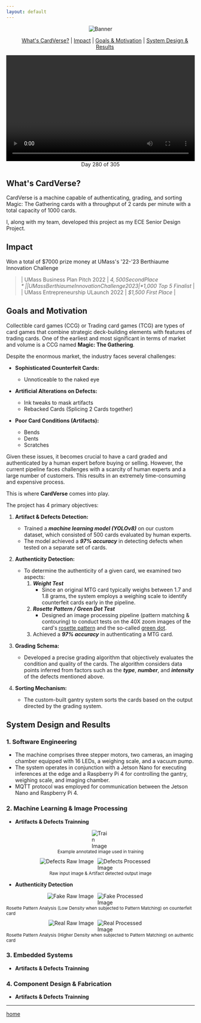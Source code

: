 ```yaml
---
layout: default
---
```


<p align="center">
  <img src="assets/logo.jpg" alt="Banner">
</p>

<nav style="text-align: center;">
    <ul>
        <a href="#whats-cardverse">What's CardVerse?</a> | 
        <a href="#impact">Impact</a> |
        <a href="#goals-and-motivation">Goals & Motivation</a> |
        <a href="#system-design-and-results">System Design & Results</a>
    </ul>
</nav>


<div style="position: relative; padding-bottom: 56.25%; height: 0; overflow: hidden;">
    <video controls autoplay style="position: absolute; top: 0; left: 0; width: 100%; height: 100%;">
        <source src="assets/card_verse_work.mp4" type="video/mp4">
    </video>
</div>
<figcaption style="text-align: center;">Day 280 of 305</figcaption>


## What's CardVerse?
CardVerse is a machine capable of authenticating, grading, and sorting Magic: The Gathering cards with a throughput of 2 cards per minute with a total capacity of 1000 cards.

I, along with my team, developed this project as my ECE Senior Design Project. 


## Impact
Won a total of $7000 prize money at UMass's '22-'23 Berthiaume Innovation Challenge


>| UMass Business Plan Pitch 2022             | *$4,500 Second Place* |
| UMass Berthiaume Innovation Challenge 2023 | *$1,000 Top 5 Finalist* |
| UMass Entrepreneurship ULaunch 2022        | *$1,500 First Place*   |

## Goals and Motivation

Collectible card games (CCG) or Trading card games (TCG) are types of card games that combine strategic deck-building elements with features of trading cards. One of the earliest and most significant in terms of market and volume is a CCG named **Magic: The Gathering**.

Despite the enormous market, the industry faces several challenges:

- **Sophisticated Counterfeit Cards:**
  - Unnoticeable to the naked eye

- **Artificial Alterations on Defects:**
  - Ink tweaks to mask artifacts
  - Rebacked Cards (Splicing 2 Cards together)

- **Poor Card Conditions (Artifacts):**
  - Bends
  - Dents
  - Scratches

Given these issues, it becomes crucial to have a card graded and authenticated by a human expert before buying or selling. However, the current pipeline faces challenges with a scarcity of human experts and a large number of customers. This results in an extremely time-consuming and expensive process.

This is where **CardVerse** comes into play.

The project has 4 primary objectives:

1. **Artifact & Defects Detection:**
   - Trained a ***machine learning model (YOLOv8)*** on our custom dataset, which consisted of 500 cards evaluated by human experts.
   - The model achieved a ***97% accuracy*** in detecting defects when tested on a separate set of cards.

2. **Authenticity Detection:**
   - To determine the authenticity of a given card, we examined two aspects:
     1. ***Weight Test***
        - Since an original MTG card typically weighs between 1.7 and 1.8 grams, the system employs a weighing scale to identify counterfeit cards early in the pipeline.
     2. ***Rosette Pattern / Green Dot Test***
        - Designed an image processing pipeline (pattern matching & contouring) to conduct tests on the 40X zoom images of the card's [rosette pattern](https://www.mtginformation.com/counterfeits#:~:text=%E2%80%8B-,The%20Rosette%20Test,printings%20of%20the%20same%20set.) and the so-called [green dot](https://www.detecting-the-fakes.com/checking-details/green-dot-check/).
     3. Achieved a ***97% accuracy*** in authenticating a MTG card.

3. **Grading Schema:**
   - Developed a precise grading algorithm that objectively evaluates the condition and quality of the cards. The algorithm considers data points inferred from factors such as the ***type***, ***number***, and ***intensity*** of the defects mentioned above.

4. **Sorting Mechanism:**
   - The custom-built gantry system sorts the cards based on the output directed by the grading system.


## System Design and Results

### 1. Software Engineering

   - The machine comprises three stepper motors, two cameras, an imaging chamber equipped with 16 LEDs, a weighing scale, and a vacuum pump.
   - The system operates in conjunction with a Jetson Nano for executing inferences at the edge and a Raspberry Pi 4 for controlling the gantry, weighing scale, and    imaging chamber. 
   - MQTT protocol was employed for communication between the Jetson Nano and Raspberry Pi 4.

### 2. Machine Learning & Image Processing
   - **Artifacts & Defects Trainning**
   <div style="display: flex; flex-direction: column; align-items: center; margin: 10px 0;">
      <div style="display: flex; flex-direction: row; justify-content: center;">
         <img src="assets/train.png" alt="Train Image" style="max-width: 50%;">
      </div>
      <figcaption style="font-size: smaller;">Example annotated image used in training</figcaption>
   </div>
   <div style="display: flex; flex-direction: column; align-items: center; margin: 10px 0;">
      <div style="display: flex; flex-direction: row; justify-content: center;">
         <img src="assets/defects_raw.jpg" alt="Defects Raw Image" style="max-width: 50%; margin-right: 10px;">
         <img src="assets/defects_processed.jpg" alt="Defects Processed Image" style="max-width: 50%;">
      </div>
      <figcaption style="font-size: smaller;">Raw input image & Artifact detected output image</figcaption>
   </div>

   - **Authenticity Detection**
   <div style="display: flex; flex-direction: column; align-items: center; margin: 10px 0;">
      <div style="display: flex; flex-direction: row; justify-content: center;">
         <img src="assets/Fake_Raw.jpg" alt="Fake Raw Image" style="max-width: 50%; margin-right: 10px;">
         <img src="assets/Fake_Processed.jpg" alt="Fake Processed Image" style="max-width: 50%;">
      </div>
      <figcaption style="font-size: smaller;">Rosette Pattern Analysis (Low Density when subjected to Pattern Matching) on counterfeit card</figcaption>
   </div>
   <div style="display: flex; flex-direction: column; align-items: center; margin: 10px 0;">
      <div style="display: flex; flex-direction: row; justify-content: center;">
         <img src="assets/real_raw.jpg" alt="Real Raw Image" style="max-width: 50%; margin-right: 10px;">
         <img src="assets/real_processed.jpg" alt="Real Processed Image" style="max-width: 50%;">
      </div>
      <figcaption style="font-size: smaller;">Rosette Pattern Analysis (Higher Density when subjected to Pattern Matching) on authentic card</figcaption>
   </div>


### 3. Embedded Systems
   - **Artifacts & Defects Trainning**


### 4. Component Design & Fabrication
   - **Artifacts & Defects Trainning**

***
[home](https://jatanjay.github.io/projects/)



